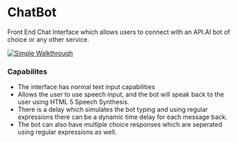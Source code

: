 # ChatBot

Front End Chat Interface which allows users to connect with an API.AI bot of choice or any other service.

<a href="https://github.com/Jharrison23/ChatBot/blob/master/Images/Anabot.gif"><img src="https://github.com/Jharrison23/ChatBot/blob/master/Images/Anabot.gif" title="Simple Walkthrough"/></a>

### Capabilites

* The interface has normal text input capabilities
* Allows the user to use speech input, and the bot will speak back to the user using HTML 5 Speech Synthesis. 
* There is a delay which simulates the bot typing and using regular expressions there can be a dynamic time delay for each message back.
* The bot can also have multiple choice responses which are seperated using regular expressions as well.
